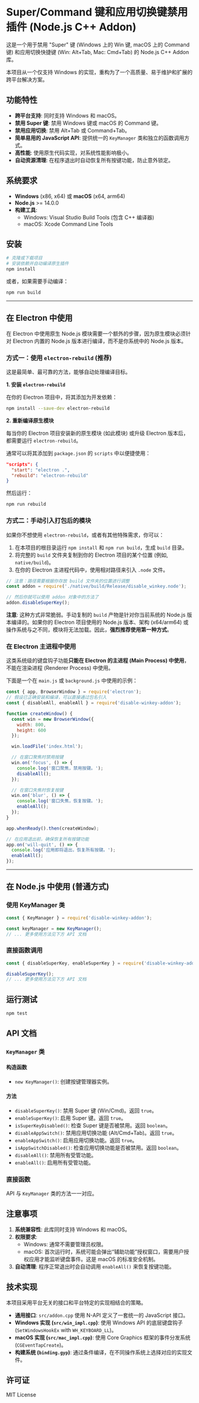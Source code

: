 # Super/Command 键和应用切换键禁用插件 (Node.js C++ Addon)

这是一个用于禁用 "Super" 键 (Windows 上的 Win 键, macOS 上的 Command 键) 和应用切换快捷键 (Win: Alt+Tab, Mac: Cmd+Tab) 的 Node.js C++ Addon 库。

本项目从一个仅支持 Windows 的实现，重构为了一个高质量、易于维护和扩展的跨平台解决方案。

## 功能特性

- **跨平台支持**: 同时支持 Windows 和 macOS。
- **禁用 Super 键**: 禁用 Windows 键或 macOS 的 Command 键。
- **禁用应用切换**: 禁用 Alt+Tab 或 Command+Tab。
- **简单易用的 JavaScript API**: 提供统一的 `KeyManager` 类和独立的函数调用方式。
- **高性能**: 使用原生代码实现，对系统性能影响极小。
- **自动资源清理**: 在程序退出时自动恢复所有按键功能，防止意外锁定。

## 系统要求

- **Windows** (x86, x64) 或 **macOS** (x64, arm64)
- **Node.js** >= 14.0.0
- **构建工具**:
  - Windows: Visual Studio Build Tools (包含 C++ 编译器)
  - macOS: Xcode Command Line Tools

## 安装

```bash
# 克隆或下载项目
# 安装依赖并自动编译原生插件
npm install
```
或者，如果需要手动编译：
```bash
npm run build
```

---

## 在 Electron 中使用

在 Electron 中使用原生 Node.js 模块需要一个额外的步骤，因为原生模块必须针对 Electron 内置的 Node.js 版本进行编译，而不是你系统中的 Node.js 版本。

### 方式一：使用 `electron-rebuild` (推荐)

这是最简单、最可靠的方法，能够自动处理编译目标。

**1. 安装 `electron-rebuild`**

在你的 Electron 项目中，将其添加为开发依赖：
```bash
npm install --save-dev electron-rebuild
```

**2. 重新编译原生模块**

每当你的 Electron 项目安装新的原生模块 (如此模块) 或升级 Electron 版本后，都需要运行 `electron-rebuild`。

通常可以将其添加到 `package.json` 的 `scripts` 中以便捷使用：
```json
"scripts": {
  "start": "electron .",
  "rebuild": "electron-rebuild"
}
```
然后运行：
```bash
npm run rebuild
```

### 方式二：手动引入打包后的模块

如果你不想使用 `electron-rebuild`，或者有其他特殊需求，你可以：
1. 在本项目的根目录运行 `npm install` 和 `npm run build`，生成 `build` 目录。
2. 将完整的 `build` 文件夹复制到你的 Electron 项目的某个位置 (例如, `native/build`)。
3. 在你的 Electron 主进程代码中，使用相对路径来引入 `.node` 文件。

```javascript
// 注意：路径需要根据你存放 build 文件夹的位置进行调整
const addon = require('./native/build/Release/disable_winkey.node');

// 然后你就可以使用 addon 对象中的方法了
addon.disableSuperKey();
```
**注意**: 这种方式非常脆弱。手动复制的 `build` 产物是针对你当前系统的 Node.js 版本编译的。如果你的 Electron 项目使用的 Node.js 版本、架构 (x64/arm64) 或操作系统与之不同，模块将无法加载。因此，**强烈推荐使用第一种方式**。

### 在 Electron 主进程中使用

这类系统级的键盘钩子功能**只能在 Electron 的主进程 (Main Process) 中使用**，不能在渲染进程 (Renderer Process) 中使用。

下面是一个在 `main.js` 或 `background.js` 中使用的示例：

```javascript
const { app, BrowserWindow } = require('electron');
// 假设已正确安装和编译，可以直接通过包名引入
const { disableAll, enableAll } = require('disable-winkey-addon'); 

function createWindow() {
  const win = new BrowserWindow({
    width: 800,
    height: 600
  });

  win.loadFile('index.html');

  // 在窗口聚焦时禁用按键
  win.on('focus', () => {
    console.log('窗口聚焦，禁用按键。');
    disableAll();
  });

  // 在窗口失焦时恢复按键
  win.on('blur', () => {
    console.log('窗口失焦，恢复按键。');
    enableAll();
  });
}

app.whenReady().then(createWindow);

// 在应用退出前，确保恢复所有按键功能
app.on('will-quit', () => {
  console.log('应用即将退出，恢复所有按键。');
  enableAll();
});
```

---

## 在 Node.js 中使用 (普通方式)

### 使用 KeyManager 类

```javascript
const { KeyManager } = require('disable-winkey-addon');

const keyManager = new KeyManager();
// ... 更多使用方法见下方 API 文档
```

### 直接函数调用

```javascript
const { disableSuperKey, enableSuperKey } = require('disable-winkey-addon');

disableSuperKey();
// ... 更多使用方法见下方 API 文档
```

## 运行测试

```bash
npm test
```

## API 文档

### `KeyManager` 类

#### 构造函数
- `new KeyManager()`: 创建按键管理器实例。

#### 方法
- `disableSuperKey()`: 禁用 Super 键 (Win/Cmd)。返回 `true`。
- `enableSuperKey()`: 启用 Super 键。返回 `true`。
- `isSuperKeyDisabled()`: 检查 Super 键是否被禁用。返回 `boolean`。
- `disableAppSwitch()`: 禁用应用切换功能 (Alt/Cmd+Tab)。返回 `true`。
- `enableAppSwitch()`: 启用应用切换功能。返回 `true`。
- `isAppSwitchDisabled()`: 检查应用切换功能是否被禁用。返回 `boolean`。
- `disableAll()`: 禁用所有受管功能。
- `enableAll()`: 启用所有受管功能。

### 直接函数
API 与 `KeyManager` 类的方法一一对应。

## 注意事项

1.  **系统兼容性**: 此库同时支持 Windows 和 macOS。
2.  **权限要求**:
    - Windows: 通常不需要管理员权限。
    - macOS: 首次运行时，系统可能会弹出“辅助功能”授权窗口，需要用户授权应用才能监听键盘事件。这是 macOS 的标准安全机制。
3.  **自动清理**: 程序正常退出时会自动调用 `enableAll()` 来恢复按键功能。

## 技术实现
本项目采用平台无关的接口和平台特定的实现相结合的策略。

- **通用接口**: `src/addon.cpp` 使用 N-API 定义了一套统一的 JavaScript 接口。
- **Windows 实现 (`src/win_impl.cpp`)**: 使用 Windows API 的底层键盘钩子 (`SetWindowsHookEx` with `WH_KEYBOARD_LL`)。
- **macOS 实现 (`src/mac_impl.cpp`)**: 使用 Core Graphics 框架的事件分发系统 (`CGEventTapCreate`)。
- **构建系统 (`binding.gyp`)**: 通过条件编译，在不同操作系统上选择对应的实现文件。

## 许可证

MIT License
